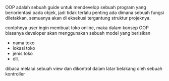 OOP adalah sebuah guide untuk mendevelop sebuah program yang beriorientasi pada objek, jadi tidak terlalu penting ada dimana sebuah fungsi diletakkan, semuanya akan di eksekusi tergantung struktur projeknya.

contohnya user ingin membuat toko online, maka dalam konsep OOP biasanya developer akan menggunakan sebuah model yang berisikan 
- nama toko
- lokasi toko
- jenis toko
- dll.

dibaca melalui sebuah view
dan dikontrol dalam latar belakang oleh sebuah kontroller
